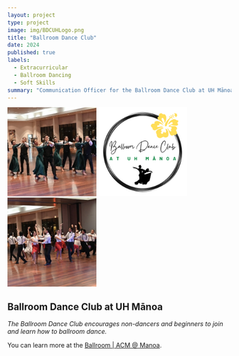 ```yaml
---
layout: project
type: project
image: img/BDCUHLogo.png
title: "Ballroom Dance Club"
date: 2024 
published: true
labels:
  - Extracurricular
  - Ballroom Dancing
  - Soft Skills
summary: "Communication Officer for the Ballroom Dance Club at UH Mānoa"
---
```


<div class="text-center p-4">
  <img width="200px" src="../img/project_bdcuhm1.jpg" class="img-thumbnail" >
  <img width="200px" src="../img/BDCUHLogo.png" class="img-thumbnail" >
  <img width="200px" src="../img/project_bdcuhm2.jpg" class="img-thumbnail" >
</div>

## Ballroom Dance Club at UH Mānoa

*The Ballroom Dance Club encourages non-dancers and beginners to join and learn how to ballroom dance.*



You can learn more at the [Ballroom | ACM @ Manoa](https://acmmanoa.org/pages/clubs/ballroom/).
